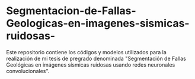 # Segmentacion-de-Fallas-Geologicas-en-imagenes-sismicas-ruidosas-
Este repositorio contiene los códigos y modelos utilizados para la realización de mi tesis de pregrado denominada "Segmentación de Fallas Geológicas en imágenes sísmicas ruidosas usando redes neuronales convolucionales".
